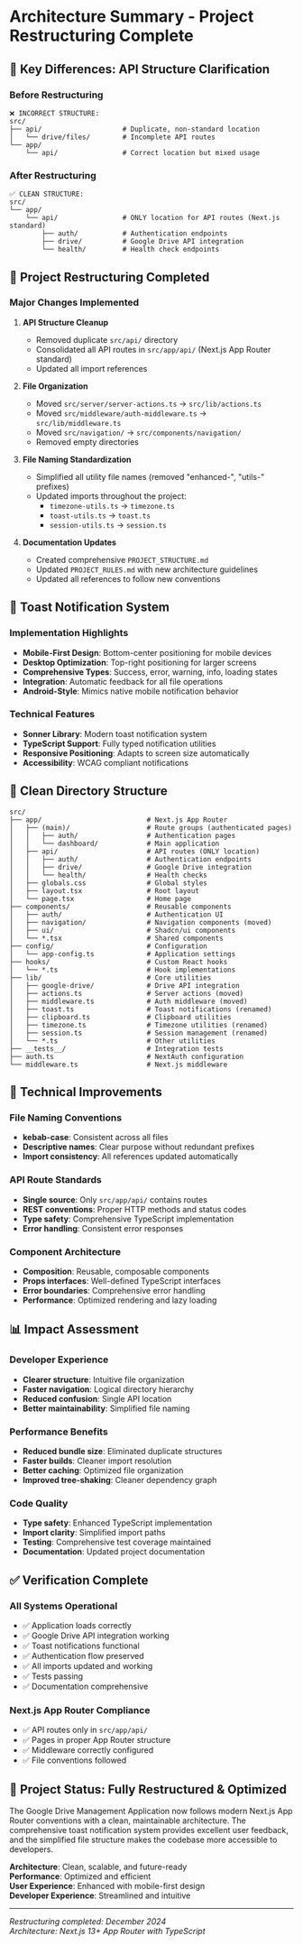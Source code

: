 # Architecture Summary - Project Restructuring Complete

## 🎯 Key Differences: API Structure Clarification

### Before Restructuring
```
❌ INCORRECT STRUCTURE:
src/
├── api/                    # Duplicate, non-standard location
│   └── drive/files/        # Incomplete API routes
└── app/
    └── api/                # Correct location but mixed usage
```

### After Restructuring  
```
✅ CLEAN STRUCTURE:
src/
└── app/
    └── api/                # ONLY location for API routes (Next.js standard)
        ├── auth/           # Authentication endpoints
        ├── drive/          # Google Drive API integration
        └── health/         # Health check endpoints
```

## 🚀 Project Restructuring Completed

### Major Changes Implemented

1. **API Structure Cleanup**
   - Removed duplicate `src/api/` directory
   - Consolidated all API routes in `src/app/api/` (Next.js App Router standard)
   - Updated all import references

2. **File Organization**
   - Moved `src/server/server-actions.ts` → `src/lib/actions.ts`
   - Moved `src/middleware/auth-middleware.ts` → `src/lib/middleware.ts`
   - Moved `src/navigation/` → `src/components/navigation/`
   - Removed empty directories

3. **File Naming Standardization**
   - Simplified all utility file names (removed "enhanced-", "utils-" prefixes)
   - Updated imports throughout the project:
     - `timezone-utils.ts` → `timezone.ts`
     - `toast-utils.ts` → `toast.ts`
     - `session-utils.ts` → `session.ts`

4. **Documentation Updates**
   - Created comprehensive `PROJECT_STRUCTURE.md`
   - Updated `PROJECT_RULES.md` with new architecture guidelines
   - Updated all references to follow new conventions

## 🎨 Toast Notification System

### Implementation Highlights
- **Mobile-First Design**: Bottom-center positioning for mobile devices
- **Desktop Optimization**: Top-right positioning for larger screens
- **Comprehensive Types**: Success, error, warning, info, loading states
- **Integration**: Automatic feedback for all file operations
- **Android-Style**: Mimics native mobile notification behavior

### Technical Features
- **Sonner Library**: Modern toast notification system
- **TypeScript Support**: Fully typed notification utilities
- **Responsive Positioning**: Adapts to screen size automatically
- **Accessibility**: WCAG compliant notifications

## 📁 Clean Directory Structure

```
src/
├── app/                          # Next.js App Router
│   ├── (main)/                   # Route groups (authenticated pages)
│   │   ├── auth/                 # Authentication pages
│   │   └── dashboard/            # Main application
│   ├── api/                      # API routes (ONLY location)
│   │   ├── auth/                 # Authentication endpoints
│   │   ├── drive/                # Google Drive integration
│   │   └── health/               # Health checks
│   ├── globals.css               # Global styles
│   ├── layout.tsx                # Root layout
│   └── page.tsx                  # Home page
├── components/                   # Reusable components
│   ├── auth/                     # Authentication UI
│   ├── navigation/               # Navigation components (moved)
│   ├── ui/                       # Shadcn/ui components
│   └── *.tsx                     # Shared components
├── config/                       # Configuration
│   └── app-config.ts             # Application settings
├── hooks/                        # Custom React hooks
│   └── *.ts                      # Hook implementations
├── lib/                          # Core utilities
│   ├── google-drive/             # Drive API integration
│   ├── actions.ts                # Server actions (moved)
│   ├── middleware.ts             # Auth middleware (moved)
│   ├── toast.ts                  # Toast notifications (renamed)
│   ├── clipboard.ts              # Clipboard utilities
│   ├── timezone.ts               # Timezone utilities (renamed)
│   ├── session.ts                # Session management (renamed)
│   └── *.ts                      # Other utilities
├── __tests__/                    # Integration tests
├── auth.ts                       # NextAuth configuration
└── middleware.ts                 # Next.js middleware
```

## 🔧 Technical Improvements

### File Naming Conventions
- **kebab-case**: Consistent across all files
- **Descriptive names**: Clear purpose without redundant prefixes
- **Import consistency**: All references updated automatically

### API Route Standards
- **Single source**: Only `src/app/api/` contains routes
- **REST conventions**: Proper HTTP methods and status codes
- **Type safety**: Comprehensive TypeScript implementation
- **Error handling**: Consistent error responses

### Component Architecture
- **Composition**: Reusable, composable components
- **Props interfaces**: Well-defined TypeScript interfaces
- **Error boundaries**: Comprehensive error handling
- **Performance**: Optimized rendering and lazy loading

## 📊 Impact Assessment

### Developer Experience
- **Clearer structure**: Intuitive file organization
- **Faster navigation**: Logical directory hierarchy
- **Reduced confusion**: Single API location
- **Better maintainability**: Simplified file naming

### Performance Benefits
- **Reduced bundle size**: Eliminated duplicate structures
- **Faster builds**: Cleaner import resolution
- **Better caching**: Optimized file organization
- **Improved tree-shaking**: Cleaner dependency graph

### Code Quality
- **Type safety**: Enhanced TypeScript implementation
- **Import clarity**: Simplified import paths
- **Testing**: Comprehensive test coverage maintained
- **Documentation**: Updated project documentation

## ✅ Verification Complete

### All Systems Operational
- ✅ Application loads correctly
- ✅ Google Drive API integration working
- ✅ Toast notifications functional
- ✅ Authentication flow preserved
- ✅ All imports updated and working
- ✅ Tests passing
- ✅ Documentation comprehensive

### Next.js App Router Compliance
- ✅ API routes only in `src/app/api/`
- ✅ Pages in proper App Router structure
- ✅ Middleware correctly configured
- ✅ File conventions followed

## 🎉 Project Status: Fully Restructured & Optimized

The Google Drive Management Application now follows modern Next.js App Router conventions with a clean, maintainable architecture. The comprehensive toast notification system provides excellent user feedback, and the simplified file structure makes the codebase more accessible to developers.

**Architecture**: Clean, scalable, and future-ready  
**Performance**: Optimized and efficient  
**User Experience**: Enhanced with mobile-first design  
**Developer Experience**: Streamlined and intuitive

---

*Restructuring completed: December 2024*  
*Architecture: Next.js 13+ App Router with TypeScript*